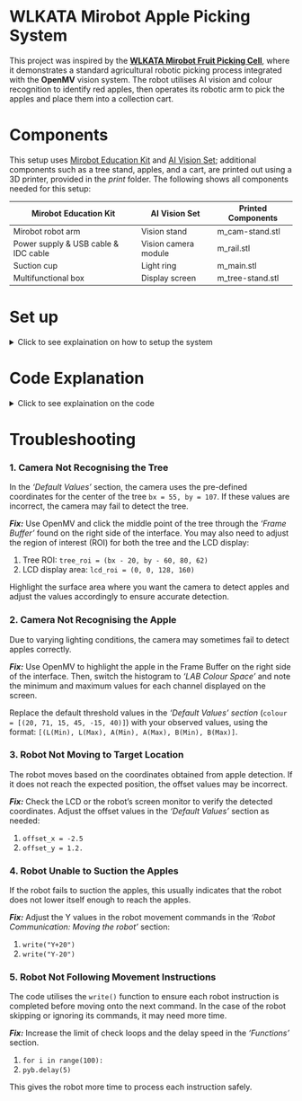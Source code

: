 # WLKATA Mirobot Apple Picking System
This project was inspired by the __[WLKATA Mirobot Fruit Picking Cell](https://www.wlkata.com/products/wlkata-mirobot-fruit-picking-cell-ai-vision-smart-farming-training-solution?srsltid=AfmBOoqAc8YDDn7FQlc3SLJ9pG7SN-iGf-ZfR0vqHMXYsWzJBoCJjYRc)__, where it demonstrates a standard agricultural robotic picking process integrated with the __OpenMV__ vision system. The robot utilises AI vision and colour recognition to identify red apples, then operates its robotic arm to pick the apples and place them into a collection cart.

# Components
This setup uses [Mirobot Education Kit](https://www.wlkata.com/products/wlkata-best-6-axis-stem-educational-robot-arm-kit) and [AI Vision Set](https://www.wlkata.com/products/wlkata-ai-vision-set); additional components such as a tree stand, apples, and a cart, are printed out using a 3D printer, provided in the _print_ folder. The following shows all components needed for this setup:

| Mirobot Education Kit | AI Vision Set | Printed Components |
| --------------------- | ------------- | ------------------ |
| Mirobot robot arm | Vision stand | m_cam-stand.stl
| Power supply & USB cable & IDC cable | Vision camera module | m_rail.stl
| Suction cup | Light ring | m_main.stl
| Multifunctional box | Display screen | m_tree-stand.stl

# Set up
<details>
  <summary>Click to see explaination on how to setup the system</summary>

  #### 1. Camera stand - m_cam-stand.stl <br>
  For this setup, the vision module should be mounted sideways instead of the default top-down configuration. Mount the camera stand on the side without the flange. Secure the vision stand, followed by the light ring. Ensure both components are centered to the apples to provide proper alignment during operation. <br>
![cam-stand](https://github.com/SUTAMPU/wlkata-apple-picking/blob/main/setup/cam-stand.jpg?raw=true)

  #### 2. Rail - m_rail.stl <br>
  Attach the rail to the calibration board. The placement is flexible; in our setup, it is positioned at the edge. If a different location is desired, the corresponding adjustments can be made directly in the code. <br>
![rail](https://github.com/SUTAMPU/wlkata-apple-picking/blob/main/setup/rail.jpg?raw=true)

  #### 3. Tree and Apples - m_main.stl <br>
  To attach the apples securely to the tree, use magnet tape. Place the tape around the perimeter of each apple and on the tree at positions matching the apples’ size. This allows the apple to be easily attached and removed during the picking process. <br>
![main](https://github.com/SUTAMPU/wlkata-apple-picking/blob/main/setup/main.jpg?raw=true)

  #### 4. Tree stand - m_tree-stand.stl <br>
  Use the flange as a guide for positioning the curved sections of the stand. Begin by attaching the base, securing the clip and locking the assembly in place as illustrated. <br>
![tree-stand](https://github.com/SUTAMPU/wlkata-apple-picking/blob/main/setup/tree-stand.jpg?raw=true)

_Once you have completed the assembly, it should come together like this:_ <br>
![setup-3d](https://github.com/SUTAMPU/wlkata-apple-picking/blob/main/setup/setup-3d.jpg?raw=true)
![setup](https://github.com/SUTAMPU/wlkata-apple-picking/blob/main/setup/setup.jpg?raw=true)
</details>

# Code Explanation
<details>
  <summary>Click to see explaination on the code</summary>

  ### Imports and Initialisations
  Before running the system, necessary modules must be imported: 
  - `sensor` controls the camera sensor.
  - `display` manages the LCD screen.
  - `pyb` handles communication between the OpenMV and robotic arm.
	The camera settings must also be configured during this stage to ensure reliable detection.
  ```
  import sensor, pyb, display
  from pyb import UART

  uart = UART(3, 115200)
  
  sensor.reset()
  sensor.set_pixformat(sensor.RGB565) 
  sensor.skip_frames                  
  sensor.set_auto_gain(False)         
  sensor.set_auto_whitebal(False)     
  
  sensor.set_framesize(sensor.LCD)
  sensor.skip_frames(time=2000)
  lcd = display.SPIDisplay()
  ```

  ### Functions
  Functions are used to organise the code and perform a specific repetitive task. In this project, two functions are created:
  - `write(command, wait=True)` sends a command to the robot through UART and, if specified, waits for the robot to finish its movement before sending another command.
  - `linear_regression(x, y)` to convert camera coordinates into robot position coordinates.<br>

The function `write()` streamlines communication with the robotic arm. Instead of relying on `pyb.delay(1000)`, which is inconsistent (too long or too short), `write()` directly checks the robot’s responses to ensure each command is completed before the next is sent. It also eliminates the need to write `\n` after every command, making it more readable.
```
def write(command, wait = True):
uart.write(command + "\n")
if wait == True:
    inBytes = b''
    for i in range(100):            
        while uart.any() > 0:
            inBytes += uart.read()
        if b'>' in inBytes:
            break
        pyb.delay(5)
```
  Having the function `linear_regression()` makes it easier to debug in the case of the robot moving to the wrong coordinates. This function can be used to test the robot manually with known inputs and see if it gives out the expected output. Since we are using linear regression twice, it is cleaner to write the logic once.
  ```
  def linear_regression(x, y):
  n = len(x)
  sx = sum(x)
  sy = sum(y)
  sx2 = sum(x[i]**2 for i in range(n))
  sxsy = sum(x[i] * y[i] for i in range(n))
  
  m = (n * sxsy - sx * sy) / (n * sx2 - sx**2)
  b = (sy - m * sx) / n
  return m, b
  ```
  ### Default Values
  Specific parameters are configured to ensure smooth and accurate operation. By providing a reliable baseline, the system is able to ensure consistent behaviour across multiple attempts. It also simplifies troubleshooting as it will always be attributed to dynamic inputs rather than the systems’ initialisation. <br>

  | Functions | Code |
  | --------- | ---- |
  | Tree center coordinates | `bx = 55`<br>`by = 107` |
  | Colour thresholds | `colour = [(20, 71, 15, 45, -15, 40)]` |
  | Region of Interest (ROI) | `tree_roi = (bx - 20, by - 60, 80, 62)`<br>`lcd_roi = (0, 0, 128, 160)` |
  
  The camera and robot do not share the same coordinate system. The camera detects objects in the x and y axes, while the robot moves along the x and z axes. To align them, we use calibration datasets to map camera pixel values to real robot positions. These mapping are then processed using linear regression to establish a mathematical relationship between the two coordinate systems. Therefore, calibration values are neeeded to ensure that when the camera detects an apple, the robot can correctly interpret its real world location and move towards the exact position: <br>

  | X-Axis Calibration | Z-Axis Calibration |
  | ------------------ | ------------------ |
  | `camera_x = [43, 61, 84, 80]` | `camera_y = [93, 105, 105, 100]` |
  | `robot_x = [197, 215, 231, 247]` | `robot_z = [126, 100, 132, 100]` |

  To understand the dimension in this setup better, from the angle of you looking straight into the back side camera, where the tree will be furthest from you, and the robot will be in the middle left-side. This is what each axis will do:
  1. The _x-axis_ moves the robot back to front _(away or towards the tree)_.
  2. The _y-axis_ moves the robot left to right _(away or towards the cart)_.
  3. The _z-axis_ moves the robot up and down _(away or towards the board)_.

  ### Linear Regressions
  Linear regression is a simple method used to model the relationship between a dependent variable and one or more independent variables. In this case, the linear relationship determines the correlation between the camera’s x and y coordinates and the robot’s x and z coordinates . This involves performing two separate linear regressions: 
  
  1. Mapping the camera’s _x-axis_ to the robot’s _x-axis_ <br>
  ![linear-x](https://github.com/SUTAMPU/wlkata-apple-picking/blob/main/calc/linear-x.jpg?raw=true)
  2. Mapping the camera’s _y-axis_ to the robot's _z-axis_ <br>
  ![linear-y](https://github.com/SUTAMPU/wlkata-apple-picking/blob/main/calc/linear-y.jpg?raw=true)

  The steps for performing linear regression are outlined below:
  | Calculation | Mathematical Process | Coding Process |
  | ----------- | -------------------- | -------------- |
  | Slope _m_ | $\frac{N \sum{(xy)} - \sum{x}\sum{y}}{N \sum{(x2)} - (\sum{x})2}$<br>_(where N is the number of points)_ | `n = len(x)`<br>`sx = sum(x)`<br>`sy = sum(y)`<br>`sx2 = sum(xi**2 for xi in x)`<br>`sxsy = sum(x[i] * y[i] for i in range(n))`<br><br>`m = (n * sxsy - sx * sy) / (n * sx2 - sx**2)` |
  | Intercept _b_ | $\frac{\sum{y} - m\sum{x}}{N}$ | `b = (sy / n) - m * (sx / n)` |
  | Equation | $y = \beta_0 + \beta_1X_1 + \beta_2X_2 + \dotsc + \beta_nX_n$ | `for i in range (n):`<br>`  robot_x_pos = b_x + m_x * x[i] + offset_x`<br>`  robot_z_pos = b_z + m_z * y[i] + offset_y` |

  Calibration values are the slope and intercept obtained from these regressions. They are crucial as they translate the camera coordinates into accurate robot coordinates. They ensure it moves accurately based on camera input. Without them, the robot may overshoot, undershoot, or move to completely wrong positions.
  
  ### Robot Commands
  Before allowing the robot to move on with detection, certain conditions must be met:
  1. Enable feedback communication so responses are tracked.
  2. Reset the robot to its home position.
  3. Set the movement mode to absolute positioning with linear motion commands _(assuming robot has been previously used)_.
  4. Switch off suction pump to ensure safe starting state.
  ```
  write("$40 = 1", False)
  write("$H")
  pyb.delay(8000)
  write("M20 G90 G00 F1000", False)
  write("M3S0")
  ```
  Once these conditions are satisfied, the robot performs the following workflow:<br>
  ![workflow](https://github.com/SUTAMPU/wlkata-apple-picking/blob/main/calc/workflow.jpg?raw=true)<br>
  
  The robot repeats this workflow until all apples have been collected, then returns to its home position to conclude the operation. The following shows how the robot should look like while collecting, suctioning, and placing apples into the cart.

  OpenMV uses UART _(Universal Asynchronous Receiver Transmitter)_ to directly communicate and exchange data between the computer and the robot. Below are common UART commands that correspond to __[Mirobot API functions](https://document.wlkata.com/?doc=/wlkata-mirobot-user-manual-platinum/)__ used in Wlkata Studio.
  | Functions | Mirobot API Command | UART Command |
  | --------- | ------------------- | ------------ |
  | Initialisation | `from mirobot`<br>`import MirobotAPI` | `uart = UART(3, 115200)` |
  | Homing | `api.home_simultaneous()` | `uart.write("$H\n")` |
  | Coordinate moving axis | `api.go_to_cartesian_lin(Motion.MOVJ, X, Y, Z, A, B, C)` | `uart.write("M20 G90 G1 X0 Y0 Z0\n")` |
  | Joint moving axis | `api.move_to_axis(MirobotJoint.Joint1, RevolveDirection.cw, 0)` | `uart.write("A0 B0 C0\n")` |
  | Open the suction cup | `api.suction_cup_on()` | `uart.write("M3 S1000\n”)` |
  | Close the suction cup | `api.suction_cup_off()` | `uart.write("M3 S0\n")` |
  | Set delay time | `sleep(1)` | `pyb.delay(1000)` |
  
</details>

# Troubleshooting
### 1. Camera Not Recognising the Tree <br>
In the _‘Default Values’_ section, the camera uses the pre-defined coordinates for the center of the tree `bx = 55, by = 107`. If these values are incorrect, the camera may fail to detect the tree.

___Fix:___ Use OpenMV and click the middle point of the tree through the _‘Frame Buffer’_ found on the right side of the interface.
You may also need to adjust the region of interest (ROI) for both the tree and the LCD display:
1. Tree ROI: `tree_roi = (bx - 20, by - 60, 80, 62)`
2. LCD display area: `lcd_roi = (0, 0, 128, 160)`

Highlight the surface area where you want the camera to detect apples and adjust the values accordingly to ensure accurate detection.

### 2. Camera Not Recognising the Apple <br>
Due to varying lighting conditions, the camera may sometimes fail to detect apples correctly.

___Fix:___ Use OpenMV to highlight the apple in the Frame Buffer on the right side of the interface. Then, switch the histogram to  _‘LAB Colour Space’_  and note the minimum and maximum values for each channel displayed on the screen.

Replace the default threshold values in the _‘Default Values’ section_ (`colour = [(20, 71, 15, 45, -15, 40)]`) with your observed values, using the format: `[(L(Min), L(Max), A(Min), A(Max), B(Min), B(Max)]`.

### 3. Robot Not Moving to Target Location
The robot moves based on the coordinates obtained from apple detection. If it does not reach the expected position, the offset values may be incorrect.

___Fix:___ Check the LCD or the robot’s screen monitor to verify the detected coordinates. Adjust the offset values in the _‘Default Values’_ section as needed:
1. `offset_x = -2.5`
2. `offset_y = 1.2.`

### 4. Robot Unable to Suction the Apples
If the robot fails to suction the apples, this usually indicates that the robot does not lower itself enough to reach the apples. 

___Fix:___ Adjust the Y values in the robot movement commands in the _‘Robot Communication: Moving the robot’_ section:
1. `write("Y+20")`
2. `write("Y-20")`

### 5. Robot Not Following Movement Instructions
The code utilises the `write()` function to ensure each robot instruction is completed before moving onto the next command. In the case of the robot skipping or ignoring its commands, it may need more time.

___Fix:___ Increase the limit of check loops and the delay speed in the _‘Functions’_ section. 
1. `for i in range(100):`
2. `pyb.delay(5)`

This gives the robot more time to process each instruction safely.
